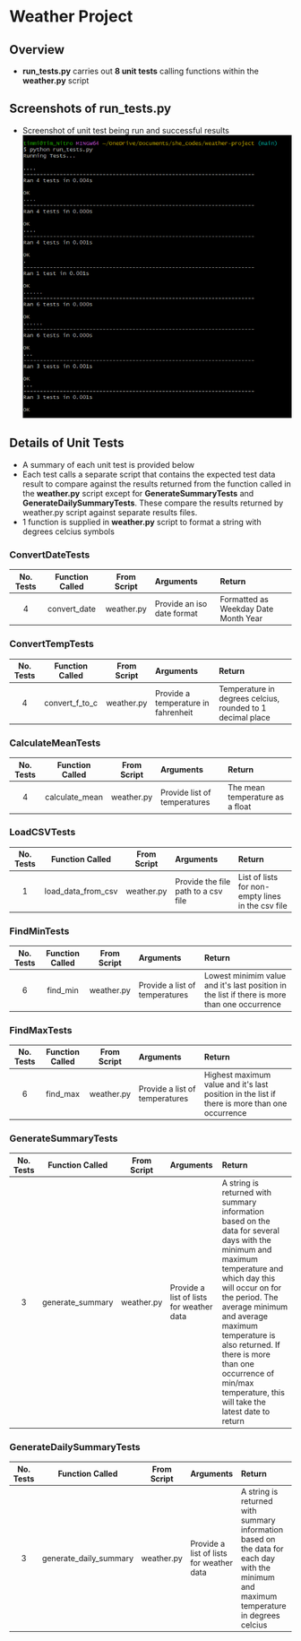 # Weather Project

## Overview 

- **run_tests.py** carries out **8 unit tests** calling functions within the **weather.py** script

## Screenshots of run_tests.py 

- Screenshot of unit test being run and successful results
![ Screenshot of results]( ./run_tests_screenshot_results.png "Test results screenshot")

## Details of Unit Tests

- A summary of each unit test is provided below
- Each test calls a separate script that contains the expected test data result to compare against the results returned from the function called in the **weather.py** script except for **GenerateSummaryTests** and **GenerateDailySummaryTests**. These compare the results returned by weather.py script against separate results files.
- 1 function is supplied in **weather.py** script to format a string with degrees celcius symbols

### ConvertDateTests 
 No. Tests | Function Called | From Script | Arguments | Return
| :---: | :---: | :---: | :--- | :--- 
4 | convert_date | weather.py | Provide an iso date format | Formatted as Weekday Date Month Year

### ConvertTempTests 
 No. Tests | Function Called | From Script | Arguments | Return
| :---: | :---: | :---: | :--- | :--- 
4 | convert_f_to_c | weather.py | Provide a temperature in fahrenheit | Temperature in degrees celcius, rounded to 1 decimal place

### CalculateMeanTests 
 No. Tests | Function Called | From Script | Arguments | Return
| :---: | :---: | :---: | :--- | :--- 
4 | calculate_mean | weather.py | Provide list of temperatures | The mean temperature as a float

### LoadCSVTests
 No. Tests | Function Called | From Script | Arguments | Return
| :---: | :---: | :---: | :--- | :--- 
1 | load_data_from_csv | weather.py | Provide the file path to a csv file | List of lists for non-empty lines in the csv file 

### FindMinTests
 No. Tests | Function Called | From Script | Arguments | Return
| :---: | :---: | :---: | :--- | :--- 
6 | find_min | weather.py | Provide a list of temperatures | Lowest minimim value and it's last position in the list if there is more than one occurrence 

### FindMaxTests
 No. Tests | Function Called | From Script | Arguments | Return
| :---: | :---: | :---: | :--- | :--- 
6 | find_max | weather.py | Provide a list of temperatures | Highest maximum value and it's last position in the list if there is more than one occurrence 

### GenerateSummaryTests
 No. Tests | Function Called | From Script | Arguments | Return
| :---: | :---: | :---: | :--- | :--- 
3 | generate_summary | weather.py | Provide a list of lists for weather data | A string is returned with summary information based on the data for several days with the minimum and maximum temperature and which day this will occur on for the period. The average minimum and average maximum temperature is also returned. If there is more than one occurrence of min/max temperature, this will take the latest date to return

### GenerateDailySummaryTests
 No. Tests | Function Called | From Script | Arguments | Return
| :---: | :---: | :---: | :--- | :--- 
3 | generate_daily_summary | weather.py | Provide a list of lists for weather data | A string is returned with summary information based on the data for each day with the minimum and maximum temperature in degrees celcius



